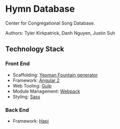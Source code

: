 # Hymn Database
Center for Congregational Song Database. 

Authors: Tyler Kirkpatrick, Danh Nguyen, Justin Suh

## Technology Stack 
### Front End 
* Scaffolding: [Yeoman Fountain generator](http://fountainjs.io/)
* Framework: [Angular 2](https://angular.io/)
* Web Tooling: [Gulp](http://gulpjs.com/)
* Module Management: [Webpack](https://webpack.github.io/) 
* Styling: [Sass](http://sass-lang.com/)

### Back End
* Framework: [Hapi](http://hapijs.com/)